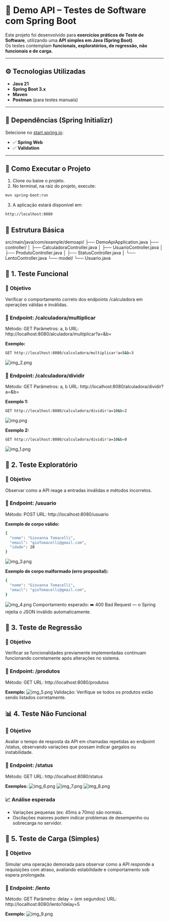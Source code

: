 # 🧪 Demo API – Testes de Software com Spring Boot

Este projeto foi desenvolvido para **exercícios práticos de Teste de Software**, utilizando uma **API simples em Java (Spring Boot)**.  
Os testes contemplam **funcionais, exploratórios, de regressão, não funcionais e de carga.**

---

## ⚙️ Tecnologias Utilizadas

- **Java 21**
- **Spring Boot 3.x**
- **Maven**
- **Postman** (para testes manuais)

---

## 🧩 Dependências (Spring Initializr)

Selecione no [start.spring.io](https://start.spring.io/):

- ✅ **Spring Web**
- ✅ **Validation**

---

## 🚀 Como Executar o Projeto

1. Clone ou baixe o projeto.
2. No terminal, na raiz do projeto, execute:

```bash
mvn spring-boot:run
```

3. A aplicação estará disponível em:
```bash
http://localhost:8080
```

## 📁 Estrutura Básica
src/main/java/com/example/demoapi/
├── DemoApiApplication.java
├── controller/
│   ├── CalculadoraController.java
│   ├── UsuarioController.java
│   ├── ProdutoController.java
│   ├── StatusController.java
│   └── LentoController.java
└── model/
└── Usuario.java

## 🧮 1. Teste Funcional
### 🎯 Objetivo

Verificar o comportamento correto dos endpoints /calculadora em operações válidas e inválidas.

### 🔹 Endpoint: /calculadora/multiplicar

Método: GET
Parâmetros: a, b
URL: http://localhost:8080/alculadora/multiplicar?a=&b=


**Exemplo:**

```bash
GET http://localhost:8080/calculadora/multiplicar?a=5&b=3
```
![img_2.png](img/img_2.png)


### 🔹 Endpoint: /calculadora/dividir

Método: GET
Parâmetros: a, b
URL: http://localhost:8080/alculadora/dividir?a=&b=

**Exemplo 1:**
```bash
GET http://localhost:8080/calculadora/dividir?a=10&b=2
```
![img.png](img/img.png)

**Exemplo 2:**
```bash
GET http://localhost:8080/calculadora/dividir?a=10&b=0
```
![img_1.png](img/img_1.png)

## 🧭 2. Teste Exploratório
### 🎯 Objetivo

Observar como a API reage a entradas inválidas e métodos incorretos.

### 🔹 Endpoint: /usuario

Método: POST
URL: http://localhost:8080/usuario

**Exemplo de corpo válido:**
```bash
{
  "nome": "Giovanna Tomacelli",
  "email": "gioTomacelli@gmail.com",
  "idade": 20
}
```
![img_3.png](img/img_3.png)

**Exemplo de corpo malformado (erro proposital):**
```bash
{
  "nome": "Giovanna Tomacelli",
  "email": "gioTomacelli@gmail.com",
}
```
![img_4.png](img/img_4.png)
Comportamento esperado:
➡️ 400 Bad Request — o Spring rejeita o JSON inválido automaticamente.

## 🔁 3. Teste de Regressão
### 🎯 Objetivo
Verificar se funcionalidades previamente implementadas continuam funcionando corretamente após alterações no sistema.

### 🔹 Endpoint: /produtos

Método: GET
URL: http://localhost:8080/produtos

**Exemplo:**
![img_5.png](img/img_5.png)
Validação: Verifique se todos os produtos estão sendo listados corretamente.

## 📊 4. Teste Não Funcional
### 🎯 Objetivo
Avaliar o tempo de resposta da API em chamadas repetidas ao endpoint /status, observando variações que possam indicar gargalos ou instabilidade.

### 🔹 Endpoint: /status

Método: GET
URL: http://localhost:8080/status

**Exemplos:**
![img_6.png](img/img_6.png)
![img_7.png](img/img_7.png)
![img_8.png](img/img_8.png)
### 📈 Análise esperada
- Variações pequenas (ex: 45ms a 70ms) são normais.
- Oscilações maiores podem indicar problemas de desempenho ou sobrecarga no servidor.

## 🧱 5. Teste de Carga (Simples)
### 🎯 Objetivo
Simular uma operação demorada para observar como a API responde a requisições com atraso, avaliando estabilidade e comportamento sob espera prolongada.

### 🔹 Endpoint: /lento

Método: GET
Parâmetro: delay = (em segundos)
URL: http://localhost:8080/lento?delay=5

**Exemplo:**
![img_9.png](img/img_9.png)